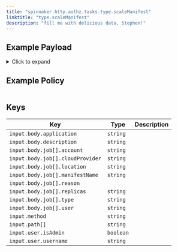 ```yaml
---
title: "spinnaker.http.authz.tasks.type.scaleManifest"
linktitle: "type.scaleManifest"
description: "fill me with delicious data, Stephen!"
---
```


## Example Payload

<details><summary>Click to expand</summary>

```json
{
  "input": {
    "body": {
      "application": "hostname",
      "description": "Scale manifest",
      "job": [
        {
          "account": "spinnaker",
          "cloudProvider": "kubernetes",
          "location": "staging",
          "manifestName": "deployment hostname",
          "reason": null,
          "replicas": "5",
          "type": "scaleManifest",
          "user": "myUserName"
        }
      ]
    },
    "method": "POST",
    "path": [
      "tasks"
    ],
    "user": {
      "isAdmin": false,
      "roles": [],
      "username": "myUserName"
    }
  }
}
```
</details>

## Example Policy

```rego

```

## Keys

| Key                              | Type      | Description |
| -------------------------------- | --------- | ----------- |
| `input.body.application`         | `string`  |             |
| `input.body.description`         | `string`  |             |
| `input.body.job[].account`       | `string`  |             |
| `input.body.job[].cloudProvider` | `string`  |             |
| `input.body.job[].location`      | `string`  |             |
| `input.body.job[].manifestName`  | `string`  |             |
| `input.body.job[].reason`        | ` `       |             |
| `input.body.job[].replicas`      | `string`  |             |
| `input.body.job[].type`          | `string`  |             |
| `input.body.job[].user`          | `string`  |             |
| `input.method`                   | `string`  |             |
| `input.path[]`                   | `string`  |             |
| `input.user.isAdmin`             | `boolean` |             |
| `input.user.username`            | `string`  |             |
